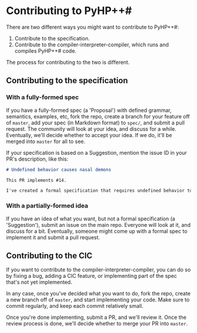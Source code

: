 # Contributing to PyHP++#

There are two different ways you might want to contribute to PyHP++#:

1. Contribute to the specification.
2. Contribute to the compiler-interpreter-compiler, which runs and compiles PyHP++# code.

The process for contributing to the two is different.

## Contributing to the specification

### With a fully-formed spec

If you have a fully-formed spec (a 'Proposal') with defined grammar, semantics, examples, etc, fork the repo, create a branch for your feature off of `master`, add your spec (in Markdown format) to `spec/`, and submit a pull request. The community will look at your idea, and discuss for a while. Eventually, we'll decide whether to accept your idea. If we do, it'll be merged into `master` for all to see.

If your specification is based on a Suggestion, mention the issue ID in your PR's description, like this:

```markdown
# Undefined behavior causes nasal demons

This PR implements #14.

I've created a formal specification that requires undefined behavior to have some chance of causing demons to fly out of the programmer's nose.
```

### With a partially-formed idea

If you have an idea of what you want, but not a formal specification (a 'Suggestion'), submit an issue on the main repo. Everyone will look at it, and discuss for a bit. Eventually, someone might come up with a formal spec to implement it and submit a pull request.

## Contributing to the CIC

If you want to contribute to the compiler-interpreter-compiler, you can do so by fixing a bug, adding a CIC feature, or implementing part of the spec that's not yet implemented.

In any case, once you've decided what you want to do, fork the repo, create a new branch off of `master`, and start implementing your code. Make sure to commit regularly, and keep each commit relatively small.

Once you're done implementing, submit a PR, and we'll review it. Once the review process is done, we'll decide whether to merge your PR into `master`.

